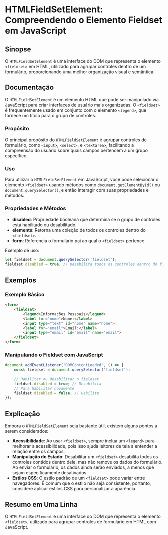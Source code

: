 <!--
Meta Description: # HTMLFieldSetElement: Compreendendo o Elemento Fieldset em JavaScript ## Sinopse O `HTMLFieldSetElement` é uma interface do DOM que representa o elem...
Meta Keywords: fieldset, para, controles, htmlfieldsetelement, javascript
-->

# HTMLFieldSetElement: Compreendendo o Elemento Fieldset em JavaScript

## Sinopse
O `HTMLFieldSetElement` é uma interface do DOM que representa o elemento `<fieldset>` em HTML, utilizado para agrupar controles dentro de um formulário, proporcionando uma melhor organização visual e semântica.

## Documentação
O `HTMLFieldSetElement` é um elemento HTML que pode ser manipulado via JavaScript para criar interfaces de usuário mais organizadas. O `<fieldset>` é frequentemente usado em conjunto com o elemento `<legend>`, que fornece um título para o grupo de controles.

### Propósito
O principal propósito do `HTMLFieldSetElement` é agrupar controles de formulário, como `<input>`, `<select>`, e `<textarea>`, facilitando a compreensão do usuário sobre quais campos pertencem a um grupo específico.

### Uso
Para utilizar o `HTMLFieldSetElement` em JavaScript, você pode selecionar o elemento `<fieldset>` usando métodos como `document.getElementById()` ou `document.querySelector()`, e então interagir com suas propriedades e métodos.

### Propriedades e Métodos
- **disabled**: Propriedade booleana que determina se o grupo de controles está habilitado ou desabilitado.
- **elements**: Retorna uma coleção de todos os controles dentro do `<fieldset>`.
- **form**: Referencia o formulário pai ao qual o `<fieldset>` pertence.

Exemplo de uso:
```javascript
let fieldset = document.querySelector('fieldset');
fieldset.disabled = true; // Desabilita todos os controles dentro do fieldset
```

## Exemplos
### Exemplo Básico

```html
<form>
    <fieldset>
        <legend>Informações Pessoais</legend>
        <label for="nome">Nome:</label>
        <input type="text" id="nome" name="nome">
        <label for="email">Email:</label>
        <input type="email" id="email" name="email">
    </fieldset>
</form>
```

### Manipulando o Fieldset com JavaScript

```javascript
document.addEventListener('DOMContentLoaded', () => {
    const fieldset = document.querySelector('fieldset');
    
    // Habilitar ou desabilitar o fieldset
    fieldset.disabled = true; // Desabilita
    // Para habilitar novamente
    fieldset.disabled = false; // Habilita
});
```

## Explicação
Embora o `HTMLFieldSetElement` seja bastante útil, existem alguns pontos a serem considerados:

- **Acessibilidade**: Ao usar `<fieldset>`, sempre inclua um `<legend>` para melhorar a acessibilidade, pois isso ajuda leitores de tela a entender a relação entre os campos.
- **Manipulação do Estado**: Desabilitar um `<fieldset>` desabilita todos os controles contidos dentro dele, mas não remove os dados do formulário. Ao enviar o formulário, os dados ainda serão enviados, a menos que sejam especificamente desativados.
- **Estilos CSS**: O estilo padrão de um `<fieldset>` pode variar entre navegadores. É comum que o estilo não seja consistente, portanto, considere aplicar estilos CSS para personalizar a aparência.

## Resumo em Uma Linha
O `HTMLFieldSetElement` é uma interface do DOM que representa o elemento `<fieldset>`, utilizado para agrupar controles de formulário em HTML com JavaScript.